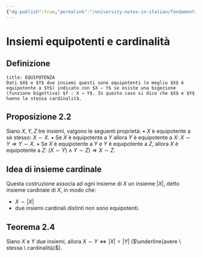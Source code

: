 ```yaml
---
{"dg-publish":true,"permalink":"/university-notes-in-italian/fondamenti-matematici-per-l-informatica/teoria/insiemi-equipotenti-e-cardinalita/"}
---
```


# Insiemi equipotenti e cardinalità
## Definizione
```ad-info
title: EQUIPOTENZA
Dati $X$ e $Y$ due insiemi questi sono equipotenti (o meglio $X$ è equipotente a $Y$) indicato con $X ∼ Y$ se esiste una bigezione (funzione bigettiva) $f : X → Y$. In questo caso si dice che $X$ e $Y$ hanno la stessa cardinalità.
```
## Proposizione 2.2
Siano $X, Y, Z$ tre insiemi, valgono le seguenti proprietà:
• $X$ è equipotente a sè stesso: $X ∼ X$.
• Se $X$ è equipotente a $Y$ allora $Y$ è equipotente a $X$: $X ∼ Y ⇒ Y ∼ X$.
• Se $X$ è equipotente a $Y$ e $Y$ è equipotente a $Z$, allora $X$ è equipotente a $Z$: $(X ∼ Y )∧Y ∼ Z) ⇒ X ∼ Z$.

## Idea di insieme cardinale
Questa costruzione associa ad ogni insieme di $X$ un insieme $|X|$, detto insieme cardinale di $X$, in modo che:
- $X ∼ |X|$
- due insiemi cardinali distinti non sono equipotenti.

## Teorema 2.4
Siano $X$ e $Y$ due insiemi, allora $X ∼ Y ⇔ |X| = |Y|$ ($\underline{avere \ stessa \ cardinalità}$).